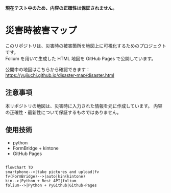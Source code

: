 **現在テスト中のため、内容の正確性は保証されません。**

# 災害時被害マップ
このリポジトリは、災害時の被害箇所を地図上に可視化するためのプロジェクトです。  
Folium を用いて生成した HTML 地図を GitHub Pages で公開しています。  

公開中の地図はこちらから確認できます：  
https://yujiuchi.github.io/disaster-map/disaster.html

## 注意事項
本リポジトリの地図は、災害時に入力された情報を元に作成しています。
内容の正確性・最新性について保証するものではありません。

## 使用技術
- python 
- FormBridge + kintone
- GitHub Pages

```mermaid

flowchart TD
smartphone-->|take pictures and upload|fv
fv(FormBridge)-->|auto|kin(kintone)
kin-->|Python + Rest API|folium
folium-->|Python + PyGithub|Github-Pages

```
